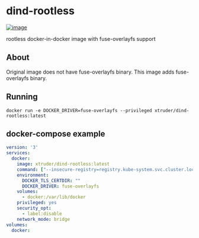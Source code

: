 # dind-rootless

[![image](https://img.shields.io/docker/v/xtruder/dind-rootless.svg)](https://hub.docker.com/r/xtruder/dind-rootless)

rootless docker-in-docker image with fuse-overlayfs support

## About

Original image does not have fuse-overlayfs binary. This image adds fuse-overlayfs binary.

## Running

```
docker run -e DOCKER_DRIVER=fuse-overlayfs --privileged xtruder/dind-rootless:latest
```

## docker-compose example

```yaml
version: '3'
services:
  docker:
    image: xtruder/dind-rootless:latest
    command: ["--insecure-registry=registry.kube-system.svc.cluster.local:5000"]
    environment:
      DOCKER_TLS_CERTDIR: ""
      DOCKER_DRIVER: fuse-overlayfs
    volumes:
      - docker:/var/lib/docker
    privileged: yes
    security_opt:
      - label:disable
    network_mode: bridge
volumes:
  docker:
```